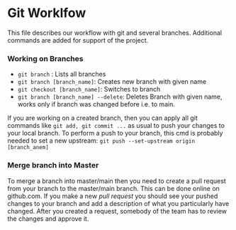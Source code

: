 # Git Worklfow  

This file describes our workflow with git and several branches. Additional commands are added for support of the project.

### Working on Branches

- `git branch` : Lists all branches
- `git branch [branch_name]`: Creates new branch with given name  
- `git checkout [branch_name]`: Switches to branch
- `git branch [branch_name] --delete`: Deletes Branch with given name, works only if branch was changed before i.e. to main.

If you are working on a created branch, then you can apply all git commands like `git add, git commit ...` as usual to push your changes to your 
local branch.
To perform a push to your branch, this cmd is probably needed to set a new upstream:
`git push --set-upstream origin [branch_anem]`

### Merge branch into Master

To merge a  branch into master/main then you need to create a pull request from your
branch to the master/main branch. This can be done online on github.com. If you make a new *pull request* you should see your pushed changes to your branch and add a description of what you particularly have changed. After you created a request, somebody of the team has to review the changes and approve it.



